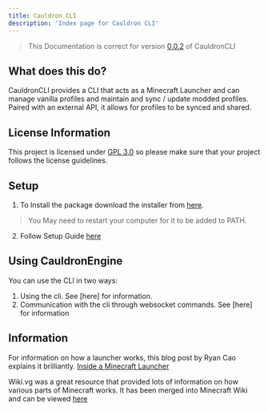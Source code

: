```yaml
---
title: Cauldron CLI
description: 'Index page for Cauldron CLI'
---
```



> This Documentation is correct for version [0.0.2](https://github.com/jackcooperdev/CauldronCLI/releases/tag/v0.0.2)
> of CauldronCLI

## What does this do?

CauldronCLI provides a CLI that acts as a Minecraft Launcher
and can manage vanilla profiles and maintain and sync / update modded profiles.
Paired with an external API, it allows for profiles to be synced and shared.

## License Information

This project is licensed under [GPL 3.0](https://choosealicense.com/licenses/gpl-3.0/) so please make sure that your
project follows the license guidelines.

## Setup

1. To Install the package download the installer from [here](https://github.com/jackcooperdev/CauldronCLI/releases/tag/v0.0.1).

>You May need to restart your computer for it to be added to PATH.

2. Follow Setup Guide [here](/cli/setup)

## Using CauldronEngine

You can use the CLI in two ways:

1. Using the cli. See [here] for information.
2. Communication with the cli through websocket commands. See [here] for information

## Information

For information on how a launcher works, this blog post by Ryan Cao explains it brilliantly.
[Inside a Minecraft Launcher](https://ryanccn.dev/posts/inside-a-minecraft-launcher/)

Wiki.vg was a great resource that provided lots of information on how various parts of Minecraft works.
It has been merged into Minecraft Wiki
and can be viewed [here](https://minecraft.wiki/w/Microsoft_authentication#Navigation)